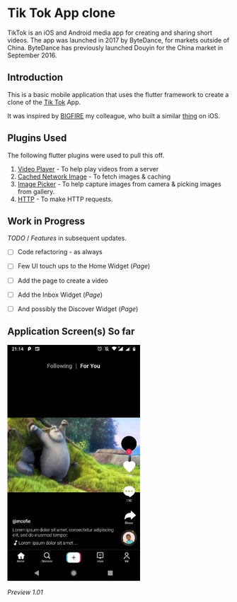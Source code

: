 # Tik Tok App clone

TikTok is an iOS and Android media app for creating 
and sharing short videos. The app was launched in 2017 
by ByteDance, for markets outside of China. ByteDance 
has previously launched Douyin for the China market 
in September 2016.

## Introduction
This is a basic mobile application that uses the flutter framework to 
create a clone of the [Tik Tok](https://www.tiktok.com/en/) App.

It was inspired by [BIGFIRE](https://github.com/yawboafo) my colleague, 
who built a similar [thing](https://github.com/yawboafo/Tiktok-clone) 
on iOS. 


## Plugins Used
The following flutter plugins were used to pull this off.

1. [Video Player](https://pub.dev/packages/video_player) - To help play videos from a server
2. [Cached Network Image](https://pub.dev/packages/cached_network_image) - To fetch images & caching 
3. [Image Picker](https://pub.dev/packages/image_picker) - To help capture images from 
camera & picking images from gallery.
4. [HTTP](https://pub.dev/packages/http) - To make HTTP requests.


## Work in Progress
 *TODO* / *Features* in subsequent updates.
- [ ] Code refactoring - as always
- [ ] Few UI touch ups to the Home Widget (*Page*)
- [ ] Add the page to create a video
- [ ] Add the Inbox Widget (*Page*) 
- [ ] And possibly the Discover Widget (*Page*)


## Application Screen(s) So far
![alt tiktok_clone_preview_1.jpg](docs/images/tiktok_clone_preview_1.jpg)

*Preview 1.01*


